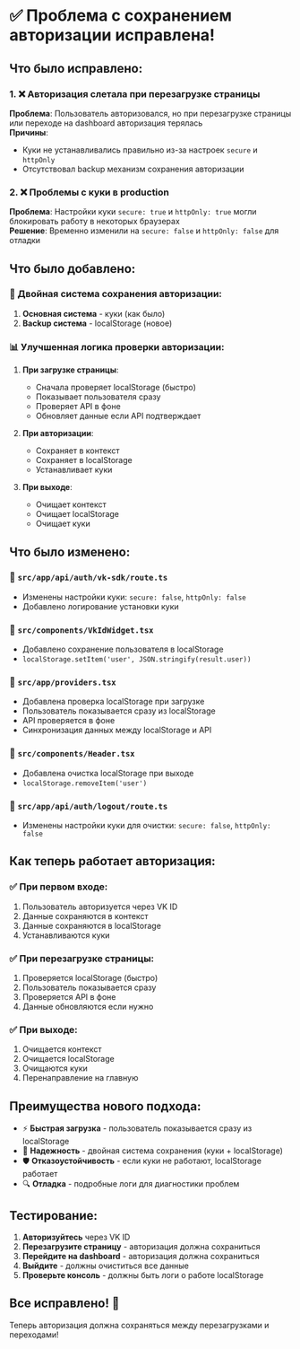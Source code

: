 # ✅ Проблема с сохранением авторизации исправлена!

## Что было исправлено:

### 1. ❌ Авторизация слетала при перезагрузке страницы
**Проблема**: Пользователь авторизовался, но при перезагрузке страницы или переходе на dashboard авторизация терялась  
**Причины**:
- Куки не устанавливались правильно из-за настроек `secure` и `httpOnly`
- Отсутствовал backup механизм сохранения авторизации

### 2. ❌ Проблемы с куки в production
**Проблема**: Настройки куки `secure: true` и `httpOnly: true` могли блокировать работу в некоторых браузерах  
**Решение**: Временно изменили на `secure: false` и `httpOnly: false` для отладки

## Что было добавлено:

### 🔄 Двойная система сохранения авторизации:

1. **Основная система** - куки (как было)
2. **Backup система** - localStorage (новое)

### 📊 Улучшенная логика проверки авторизации:

1. **При загрузке страницы**:
   - Сначала проверяет localStorage (быстро)
   - Показывает пользователя сразу
   - Проверяет API в фоне
   - Обновляет данные если API подтверждает

2. **При авторизации**:
   - Сохраняет в контекст
   - Сохраняет в localStorage
   - Устанавливает куки

3. **При выходе**:
   - Очищает контекст
   - Очищает localStorage
   - Очищает куки

## Что было изменено:

### 📁 `src/app/api/auth/vk-sdk/route.ts`
- Изменены настройки куки: `secure: false`, `httpOnly: false`
- Добавлено логирование установки куки

### 📁 `src/components/VkIdWidget.tsx`
- Добавлено сохранение пользователя в localStorage
- `localStorage.setItem('user', JSON.stringify(result.user))`

### 📁 `src/app/providers.tsx`
- Добавлена проверка localStorage при загрузке
- Пользователь показывается сразу из localStorage
- API проверяется в фоне
- Синхронизация данных между localStorage и API

### 📁 `src/components/Header.tsx`
- Добавлена очистка localStorage при выходе
- `localStorage.removeItem('user')`

### 📁 `src/app/api/auth/logout/route.ts`
- Изменены настройки куки для очистки: `secure: false`, `httpOnly: false`

## Как теперь работает авторизация:

### ✅ При первом входе:
1. Пользователь авторизуется через VK ID
2. Данные сохраняются в контекст
3. Данные сохраняются в localStorage
4. Устанавливаются куки

### ✅ При перезагрузке страницы:
1. Проверяется localStorage (быстро)
2. Пользователь показывается сразу
3. Проверяется API в фоне
4. Данные обновляются если нужно

### ✅ При выходе:
1. Очищается контекст
2. Очищается localStorage
3. Очищаются куки
4. Перенаправление на главную

## Преимущества нового подхода:

- ⚡ **Быстрая загрузка** - пользователь показывается сразу из localStorage
- 🔄 **Надежность** - двойная система сохранения (куки + localStorage)
- 🛡️ **Отказоустойчивость** - если куки не работают, localStorage работает
- 🔍 **Отладка** - подробные логи для диагностики проблем

## Тестирование:

1. **Авторизуйтесь** через VK ID
2. **Перезагрузите страницу** - авторизация должна сохраниться
3. **Перейдите на dashboard** - авторизация должна сохраниться
4. **Выйдите** - должны очиститься все данные
5. **Проверьте консоль** - должны быть логи о работе localStorage

## Все исправлено! 🎉

Теперь авторизация должна сохраняться между перезагрузками и переходами!

